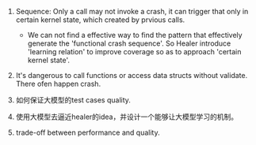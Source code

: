 1. Sequence: Only a call may not invoke a crash, it can trigger that only in certain kernel state, which created by prvious calls. 
   - We can not find a effective way to find the pattern that effectively generate the 'functional crash sequence'. So Healer introduce 'learning relation' to improve coverage so as to approach 'certain kernel state'.

2. It's dangerous to call functions or access data structs without validate. There ofen happen crash. 





1. 如何保证大模型的test cases quality.
2. 使用大模型去逼近healer的idea，并设计一个能够让大模型学习的机制。
3. trade-off between performance and quality.

